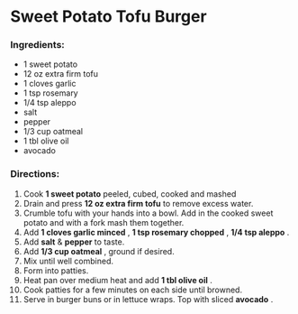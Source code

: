 # Sweet Potato Tofu Burger 

### Ingredients: 
* 1 sweet potato
* 12 oz extra firm tofu
* 1 cloves garlic
* 1 tsp rosemary
* 1/4 tsp aleppo
*  salt
*  pepper
* 1/3 cup oatmeal
* 1 tbl olive oil
*  avocado

### Directions: 
1. Cook **1 sweet potato** peeled, cubed, cooked and mashed 
2. Drain and press **12 oz extra firm tofu** to remove excess water. 
3. Crumble tofu with your hands into a bowl. Add in the cooked sweet potato and with a fork mash them together. 
4. Add **1 cloves garlic minced** , **1 tsp rosemary chopped** , **1/4 tsp aleppo** . 
5. Add **salt** & **pepper** to taste. 
6. Add **1/3 cup oatmeal** , ground if desired. 
7. Mix until well combined. 
8. Form into patties. 
9. Heat pan over medium heat and add **1 tbl olive oil** . 
10. Cook patties for a few minutes on each side until browned. 
11. Serve in burger buns or in lettuce wraps. Top with sliced **avocado** . 
